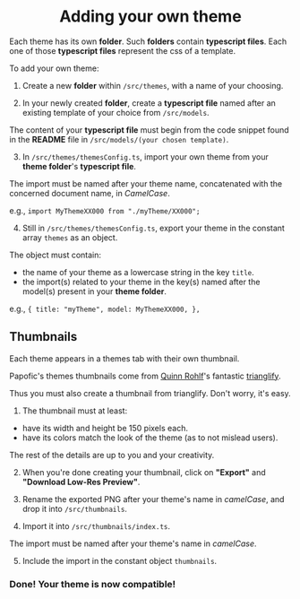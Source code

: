 <div align="center">

# Adding your own theme

</div>

Each theme has its own **folder**. Such **folders** contain **typescript files**.
Each one of those **typescript files** represent the css of a template.

To add your own theme:

1. Create a new **folder** within `/src/themes`, with a name of your choosing.

2. In your newly created **folder**, create a **typescript file** named after an existing template of your choice from `/src/models`.

The content of your **typescript file** must begin from the code snippet found in the **README** file in `/src/models/(your chosen template)`.

3. In `/src/themes/themesConfig.ts`, import your own theme from your **theme folder**'s **typescript file**.

The import must be named after your theme name, concatenated with the concerned document name, in _CamelCase_.

e.g., `import MyThemeXX000 from "./myTheme/XX000";`

4. Still in `/src/themes/themesConfig.ts`, export your theme in the constant array `themes` as an object.

The object must contain:

- the name of your theme as a lowercase string in the key `title`.
- the import(s) related to your theme in the key(s) named after the model(s) present in your **theme folder**.

e.g., `{ title: "myTheme", model: MyThemeXX000, },`

## Thumbnails

Each theme appears in a themes tab with their own thumbnail.

Papofic's themes thumbnails come from [Quinn Rohlf](https://github.com/qrohlf)'s fantastic [trianglify](https://trianglify.io/).

Thus you must also create a thumbnail from trianglify. Don't worry, it's easy.

1. The thumbnail must at least:

- have its width and height be 150 pixels each.
- have its colors match the look of the theme (as to not mislead users).

The rest of the details are up to you and your creativity.

2. When you're done creating your thumbnail, click on **"Export"** and **"Download Low-Res Preview"**.

3. Rename the exported PNG after your theme's name in _camelCase_, and drop it into `/src/thumbnails`.

4. Import it into `/src/thumbnails/index.ts`.

The import must be named after your theme's name in _camelCase_.

5. Include the import in the constant object `thumbnails`.

### Done! Your theme is now compatible!
